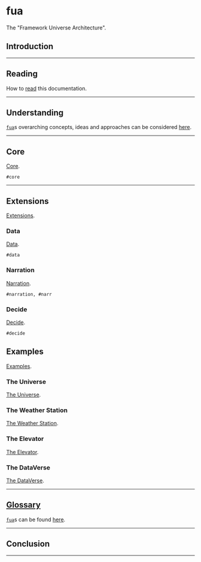 # fua

The "Framework Universe Architecture".

## Introduction

---

## Reading

How to [read](./reading/README.md) this documentation.

---

## Understanding

[`fua`](./README.md)s overarching concepts, ideas and approaches can be considered [here](./understanding/README.md).

---

## Core

[Core](./core/README.md).

```#core```

---

## Extensions

[Extensions](./extension/README.md).

### Data

[Data](./extension/data/README.md).

```#data```

### Narration

[Narration](./extension/narration/README.md).

```#narration, #narr```

### Decide

[Decide](./extension/decide/README.md).

```#decide```

## Examples

[Examples](./example/README.md).

### The Universe

[The Universe](./example/theuniverse/README.md).

### The Weather Station

[The Weather Station](./example/theweatherstation/README.md).

### The Elevator

[The Elevator](./example/theelevator/README.md).

### The DataVerse

[The DataVerse](./example/dataversetuni/README.md).

---

## [Glossary](./glossary/README.md)

[`fua`](./README.md)s can be found [here](./glossary/README.md).

---

## Conclusion

---
